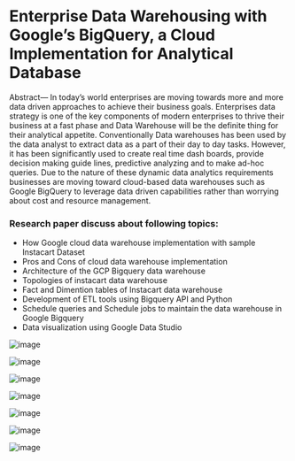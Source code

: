 # Enterprise Data Warehousing with Google’s BigQuery, a Cloud Implementation for Analytical Database

Abstract— In today’s world enterprises are moving towards more and more data driven approaches to achieve their business goals. Enterprises data strategy is one of the key components of modern enterprises to thrive their business at a fast phase and Data Warehouse will be the definite thing for their analytical appetite. Conventionally Data warehouses has been used by the data analyst to extract data as a part of their day to day tasks. However, it has been significantly used to create real time dash boards, provide decision making guide lines, predictive analyzing and to make ad-hoc queries. Due to the nature of these dynamic data analytics requirements businesses are moving toward cloud-based data warehouses such as Google BigQuery to leverage data driven capabilities rather than worrying about cost and resource management.

### Research paper discuss about following topics:
  - How Google cloud data warehouse implementation with sample Instacart Dataset
  - Pros and Cons of cloud data warehouse implementation
  - Architecture of the GCP Bigquery data warehouse
  - Topologies of instacart data warehouse
  - Fact and Dimention tables of Instacart data warehouse
  - Development of ETL tools using Bigquery API and Python
  - Schedule queries and Schedule jobs to maintain the data warehouse in Google Bigquery
  - Data visualization using Google Data Studio
  
![image](https://user-images.githubusercontent.com/85073848/180836829-b09b276d-d736-4023-a924-653da1ca0b29.png)

![image](https://user-images.githubusercontent.com/85073848/180836874-10ac2905-8de3-433f-9e53-49679a46b124.png)

![image](https://user-images.githubusercontent.com/85073848/180836996-57144cc5-bed3-45d1-9ada-e10df34d2b7f.png)

![image](https://user-images.githubusercontent.com/85073848/180837044-bc1606a6-b2c3-48a9-a8a2-2fd876aa298e.png)

![image](https://user-images.githubusercontent.com/85073848/180837072-63dcd413-479a-4494-b38e-0195007e7102.png)

![image](https://user-images.githubusercontent.com/85073848/180837129-65b6f82f-38db-41d8-9232-5dae46ac91f8.png)

![image](https://user-images.githubusercontent.com/85073848/180837235-564d2e20-d0ae-4ecf-a430-cbf07442f505.png)



  
